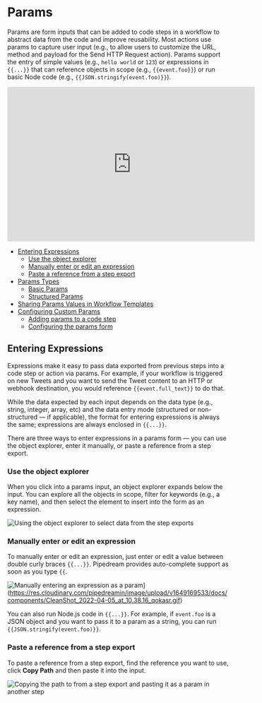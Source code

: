 # Params

Params are form inputs that can be added to code steps in a workflow to abstract data from the code and improve reusability. Most actions use params to capture user input (e.g., to allow users to customize the URL, method and payload for the Send HTTP Request action). Params support the entry of simple values (e.g., `hello world` or `123`) or expressions in <code v-pre>{{...}}</code> that can reference objects in scope (e.g., <code v-pre>{{event.foo}}</code>) or run basic Node code (e.g., <code v-pre>{{JSON.stringify(event.foo)}}</code>). 

<iframe width="560" height="350" src="https://www.youtube.com/embed/6eq813uEExc" frameborder="0" allow="accelerometer; autoplay; encrypted-media; gyroscope; picture-in-picture" allowfullscreen></iframe>

  * [Entering Expressions](#entering-expressions)
    + [Use the object explorer](#use-the-object-explorer)
    + [Manually enter or edit an expression](#manually-enter-or-edit-an-expression)
    + [Paste a reference from a step export](#paste-a-reference-from-a-step-export)
  * [Params Types](#params-types)
    + [Basic Params](#basic-params)
    + [Structured Params](#structured-params)
  * [Sharing Params Values in Workflow Templates](#sharing-params-values-in-workflow-templates)
  * [Configuring Custom Params](#configuring-custom-params)
    + [Adding params to a code step](#adding-params-to-a-code-step)
    + [Configuring the params form](#configuring-the-params-form)


## Entering Expressions

Expressions make it easy to pass data exported from previous steps into a code step or action via params. For example, if your workflow is triggered on new Tweets and you want to send the Tweet content to an HTTP or webhook destination, you would reference <code v-pre>{{event.full_text}}</code> to do that.

While the data expected by each input depends on the data type (e.g., string, integer, array, etc) and the data entry mode (structured or non-structured — if applicable), the format for entering expressions is always the same; expressions are always enclosed in <code v-pre>{{...}}</code>.

There are three ways to enter expressions in a params form — you can use the object explorer, enter it manually, or paste a reference from a step export.

### Use the object explorer
When you click into a params input, an object explorer expands below the input. You can explore all the objects in scope, filter for keywords (e.g., a key name), and then select the element to insert into the form as an expression.

![Using the object explorer to select data from the step exports](https://res.cloudinary.com/pipedreamin/image/upload/v1649169376/docs/components/CleanShot_2022-04-05_at_10.35.37_nxykkx.gif)

### Manually enter or edit an expression

To manually enter or edit an expression, just enter or edit a value between double curly braces <code v-pre>{{...}}</code>. Pipedream provides auto-complete support as soon as you type <code v-pre>{{</code>.

![Manually entering an expression as a param]([./images/params-autocomplete-7031289.gif)](https://res.cloudinary.com/pipedreamin/image/upload/v1649169533/docs/components/CleanShot_2022-04-05_at_10.38.16_qokasr.gif)

You can also run Node.js code in <code v-pre>{{...}}</code>. For example, if `event.foo` is a JSON object and you want to pass it to a param as a string, you can run <code v-pre>{{JSON.stringify(event.foo)}}</code>.

### Paste a reference from a step export

To paste a reference from a step export, find the reference you want to use, click **Copy Path** and then paste it into the input.

![Copying the path to from a step export and pasting it as a param in another step](https://res.cloudinary.com/pipedreamin/image/upload/v1649169707/docs/components/CleanShot_2022-04-05_at_10.40.42_e34xoj.gif)
